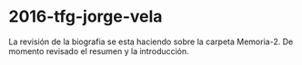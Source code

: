 # 2016-tfg-jorge-vela

La revisión de la biografia se esta haciendo sobre la carpeta Memoria-2.
De momento revisado el resumen y la introducción.
